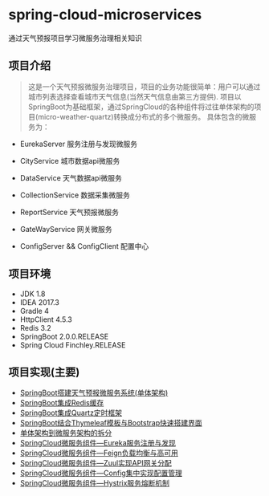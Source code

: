 # spring-cloud-microservices 
通过天气预报项目学习微服务治理相关知识

## 项目介绍
> 这是一个天气预报微服务治理项目，项目的业务功能很简单：用户可以通过城市列表选择查看城市天气信息(当然天气信息由第三方提供).
项目以SpringBoot为基础框架，通过SpringCloud的各种组件将过往单体架构的项目(micro-weather-quartz)转换成分布式的多个微服务。
具体包含的微服务为：
* EurekaServer 服务注册与发现微服务
* CityService 城市数据api微服务
* DataService 天气数据api微服务
* CollectionService 数据采集微服务
* ReportService 天气预报微服务
* GateWayService 网关微服务

* ConfigServer && ConfigClient 配置中心

## 项目环境
* JDK 1.8
* IDEA 2017.3
* Gradle 4
* HttpClient 4.5.3
* Redis 3.2
* SpringBoot 2.0.0.RELEASE
* Spring Cloud Finchley.RELEASE

## 项目实现(主要)
* [SpringBoot搭建天气预报微服务系统(单体架构)](https://blog.csdn.net/qq_33764491/article/details/80136045)
* [SpringBoot集成Redis缓存](https://blog.csdn.net/qq_33764491/article/details/80137711)
* [SpringBoot集成Quartz定时框架](https://blog.csdn.net/qq_33764491/article/details/80137965)
* [SpringBoot结合Thymeleaf模板与Bootstrap快速搭建界面](https://blog.csdn.net/qq_33764491/article/details/80490231)
* [单体架构到微服务架构的拆分](https://blog.csdn.net/qq_33764491/article/details/80795504)
* [SpringCloud微服务组件—Eureka服务注册与发现](https://blog.csdn.net/qq_33764491/article/details/81266407)
* [SpringCloud微服务组件—Feign负载均衡与高可用]()
* [SpringCloud微服务组件—Zuul实现API网关分配]()
* [SpringCloud微服务组件—Config集中实现配置管理]()
* [SpringCloud微服务组件—Hystrix服务熔断机制]()



